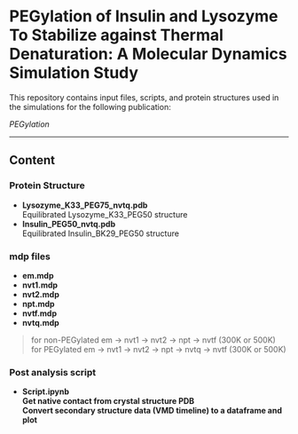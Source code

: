 # PEGylation of Insulin and Lysozyme To Stabilize against Thermal Denaturation: A Molecular Dynamics Simulation Study
This repository contains input files, scripts, and protein structures used in the simulations for the following publication:

*PEGylation*


---

## Content

### Protein Structure
- **Lysozyme_K33_PEG75_nvtq.pdb**  
  Equilibrated Lysozyme_K33_PEG50 structure 
- **Insulin_PEG50_nvtq.pdb**  
  Equilibrated Insulin_BK29_PEG50 structure  

### mdp files
- **em.mdp**
- **nvt1.mdp**
- **nvt2.mdp**
- **npt.mdp**
- **nvtf.mdp**  
- **nvtq.mdp**
> for non-PEGylated em -> nvt1 -> nvt2 -> npt -> nvtf (300K or 500K)  
> for PEGylated em -> nvt1 -> nvt2 -> npt -> nvtq -> nvtf (300K or 500K)

### Post analysis script
- **Script.ipynb**  
  **Get native contact from crystal structure PDB**  
  **Convert secondary structure data (VMD timeline) to a dataframe and plot**

